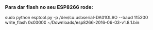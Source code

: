 ### Para dar flash no seu ESP8266 rode:

sudo python esptool.py -p /dev/cu.usbserial-DA01OL9O --baud 115200 write_flash 0x00000 ~/Downloads/esp8266-2016-06-03-v1.8.1.bin
